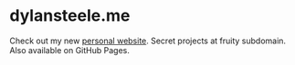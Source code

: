 dylansteele.me
====================

Check out my new [personal website](http://dylansteele.me/). Secret projects at fruity subdomain. Also available on GitHub Pages.
